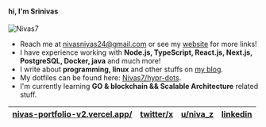 #### hi, I'm Srinivas
![Nivas7](https://komarev.com/ghpvc/?username=nivas7&color=22272e)

- Reach me at <a href="mailto:nivasniyas24@gmail.com" target="_blank">nivasniyas24@gmail.com</a> or see my <a href="https://nivas-portfolio-v2.vercel.app/" target="_blank">website</a> for more links!
- I have experience working with **Node.js, TypeScript, React.js, Next.js, PostgreSQL, Docker, java** and much more!
- I write about **programming, linux** and other stuffs on <a href="https://nivas7.github.io/blog" target="_blank">my blog</a>.
- My dotfiles can be found here: <a href="https://github.com/Nivas7/Dotfiles">Nivas7/hypr-dots</a>.
- I'm currently learning **GO & blockchain && Scalable Architecture** related stuff.

| <a href="https://nivas-portfolio-v2.vercel.app/" target="_blank">nivas-portfolio-v2.vercel.app/</a> | <a href="https://twitter.com/Nivas124" target="_blank">twitter/x</a> | <a href="https://reddit.com/u/niva_z" target="_blank">u/niva_z</a> | <a href="https://linkedin.com/in/Nivaz" target="_blank">linkedin</a> |
| - | - | - | - |
